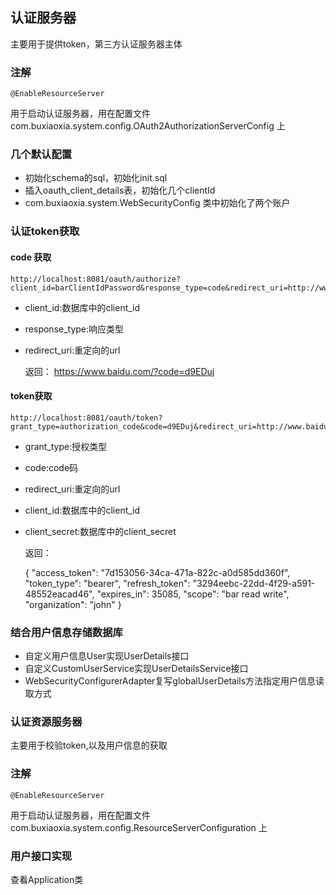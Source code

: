 ## 认证服务器

主要用于提供token，第三方认证服务器主体

### 注解

    @EnableResourceServer

用于启动认证服务器，用在配置文件
com.buxiaoxia.system.config.OAuth2AuthorizationServerConfig 上


### 几个默认配置
* 初始化schema的sql，初始化init.sql
* 插入oauth_client_details表，初始化几个clientId
* com.buxiaoxia.system.WebSecurityConfig 类中初始化了两个账户

### 认证token获取
#### code 获取

    http://localhost:8081/oauth/authorize?client_id=barClientIdPassword&response_type=code&redirect_uri=http://www.baidu.com

* client_id:数据库中的client_id
* response_type:响应类型
* redirect_uri:重定向的url

    返回： https://www.baidu.com/?code=d9EDuj

#### token获取

    http://localhost:8081/oauth/token?grant_type=authorization_code&code=d9EDuj&redirect_uri=http://www.baidu.com&client_id=barClientIdPassword&client_secret=secret


* grant_type:授权类型 
* code:code码
* redirect_uri:重定向的url
* client_id:数据库中的client_id
* client_secret:数据库中的client_secret
 
    返回：
    
    
    {
      "access_token": "7d153056-34ca-471a-822c-a0d585dd360f",
      "token_type": "bearer",
      "refresh_token": "3294eebc-22dd-4f29-a591-48552eacad46",
      "expires_in": 35085,
      "scope": "bar read write",
      "organization": "john"
    }

### 结合用户信息存储数据库

* 自定义用户信息User实现UserDetails接口
* 自定义CustomUserService实现UserDetailsService接口
* WebSecurityConfigurerAdapter复写globalUserDetails方法指定用户信息读取方式

 
### 认证资源服务器

主要用于校验token,以及用户信息的获取

### 注解

    @EnableResourceServer

用于启动认证服务器，用在配置文件
com.buxiaoxia.system.config.ResourceServerConfiguration 上

### 用户接口实现

查看Application类